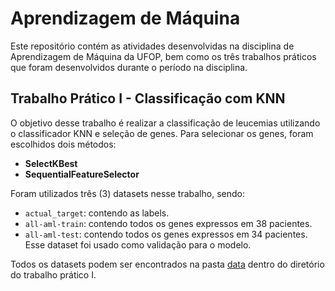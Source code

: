 # Aprendizagem de Máquina
Este repositório contém as atividades desenvolvidas na disciplina de Aprendizagem de Máquina da UFOP, bem como os três trabalhos práticos que foram desenvolvidos durante o período na disciplina.

## Trabalho Prático I - Classificação com KNN
O objetivo desse trabalho é realizar a classificação de leucemias utilizando o classificador KNN e seleção de genes. Para selecionar os genes, foram escolhidos dois métodos:
  - **SelectKBest**
  - **SequentialFeatureSelector**

Foram utilizados três (3) datasets nesse trabalho, sendo:
  - `actual_target`: contendo as labels.
  - `all-aml-train`: contendo todos os genes expressos em 38 pacientes.
  - `all-aml-test`: contendo todos os genes expressos em 34 pacientes. Esse dataset foi usado como validação para o modelo.
    
Todos os datasets podem ser encontrados na pasta [data](./Trabalho%20Prático%20I/data) dentro do diretório do trabalho prático I.


